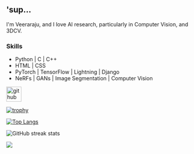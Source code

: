 ## 'sup...
I'm Veeraraju, and I love AI research, particularly in Computer Vision, and 3DCV.

### Skills
- Python | C | C++
- HTML | CSS
- PyTorch | TensorFlow | Lightning | Django 
- NeRFs | GANs | Image Segmentation | Computer Vision

[<img src='https://cdn.jsdelivr.net/npm/simple-icons@3.0.1/icons/github.svg' alt='github' height='40'>](https://github.com/Veeraraju-E)  

[![trophy](https://github-profile-trophy.vercel.app/?username=Veeraraju-E)](https://github.com/ryo-ma/github-profile-trophy)

[![Top Langs](https://github-readme-stats.vercel.app/api/top-langs/?username=Veeraraju-E)](https://github.com/anuraghazra/github-readme-stats)

![GitHub streak stats](https://streak-stats.demolab.com/?user=Veeraraju-E)

[![](https://visitcount.itsvg.in/api?id=Veeraraju-E&label=Profile%20Views&color=3&icon=1&pretty=false)](https://visitcount.itsvg.in)
